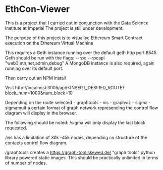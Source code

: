 # EthCon-Viewer

This is a project that I carried out in conjunction with the Data Science Institute at Imperial
The project is still under development.

The purpose of this project is to visualise Ethereum Smart Contract execution on the Ethereum Virtual Machine

This requires a Geth instance running over the default geth http port 8545. Geth should be run with the flags: --rpc --rpcapi "web3,eth,net,admin,debug"
A MongoDB instance is also required, again running over its default port.

Then carry out an NPM install

Visit http://localhost:3005/api/<INSERT_DESIRED_ROUTE?block_num=1000&num_block=10

Depending on the route selected - graphtools
                                - vis
                                - graphviz
                                - sigma
                                -sigmamult
a certain format of graph network represending the control flow diagram will display in the browser. 

The following should be noted:
/sigma will only display the last block requested. 

/vis has a limitation of 30k -45k nodes, depending on structure of the contacts control flow diagram.

/graphtools creates a https://graph-tool.skewed.de/ "graph tools" python library powered static images. 
This should be practically unlimited in terms of number of nodes.

